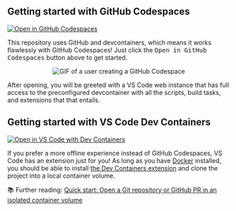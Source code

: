 ## Getting started with GitHub Codespaces

[![Open in GitHub Codespaces](https://img.shields.io/static/v1?style=for-the-badge&message=Open%20in%20GitHub%20Codespaces&color=181717&logo=GitHub&logoColor=FFFFFF&label=)](https://github.com/codespaces/new?hide_repo_select=true&ref=main&repo=551878542)

This repository uses GitHub and devcontainers, which means it works flawlessly
with GitHub Codespaces! Just click the <kbd>Open in GitHub Codespaces</kbd>
button above to get started.

<div align="center">

![GIF of a user creating a GitHub Codespace](https://user-images.githubusercontent.com/61068799/204910136-ea4268ae-dfd8-4d1b-8a9f-fdaa954fa100.png)

</div>

After opening, you will be greeted with a VS Code web instance that has full
access to the preconfigured devcontainer with all the scripts, build tasks, and
extensions that that entails.

## Getting started with VS Code Dev Containers

[![Open in VS Code with Dev Containers](https://img.shields.io/static/v1?style=for-the-badge&message=Open%20in%20VS%20Code%20with%20Dev%20Containers&color=007ACC&logo=Visual+Studio+Code&logoColor=FFFFFF&label=)](https://vscode.dev/redirect?url=vscode://ms-vscode-remote.remote-containers/cloneInVolume?url=https://github.com/devcontainers-contrib/features)

If you prefer a more offline experience instead of GitHub Codespaces, VS Code
has an extension just for you! As long as you have
[Docker](https://www.docker.com/) installed, you should be able to install
[the Dev Containers extension](https://marketplace.visualstudio.com/items?itemName=ms-vscode-remote.remote-containers)
and clone the project into a local container volume.

📚 Further reading:
[Quick start: Open a Git repository or GitHub PR in an isolated container volume](https://code.visualstudio.com/docs/devcontainers/containers#_quick-start-open-a-git-repository-or-github-pr-in-an-isolated-container-volume)
